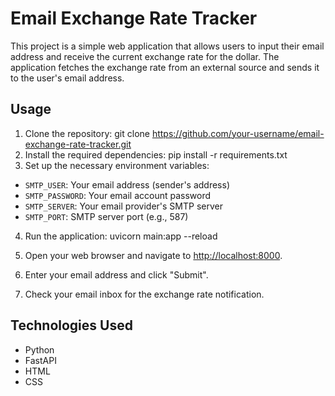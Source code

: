 # Email Exchange Rate Tracker

This project is a simple web application that allows users to input their email address and receive the current exchange rate for the dollar. The application fetches the exchange rate from an external source and sends it to the user's email address.

## Usage

1. Clone the repository: git clone https://github.com/your-username/email-exchange-rate-tracker.git
2. Install the required dependencies: pip install -r requirements.txt
3. Set up the necessary environment variables:
- `SMTP_USER`: Your email address (sender's address)
- `SMTP_PASSWORD`: Your email account password
- `SMTP_SERVER`: Your email provider's SMTP server
- `SMTP_PORT`: SMTP server port (e.g., 587)
4. Run the application: uvicorn main:app --reload

5. Open your web browser and navigate to [http://localhost:8000](http://localhost:8000).

6. Enter your email address and click "Submit".

7. Check your email inbox for the exchange rate notification.

## Technologies Used

- Python
- FastAPI
- HTML
- CSS
